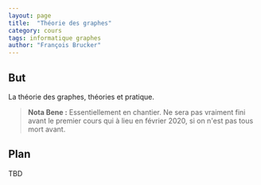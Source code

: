 ```yaml
---
layout: page
title:  "Théorie des graphes"
category: cours
tags: informatique graphes
author: "François Brucker"
---
```


## But

La théorie des graphes, théories et pratique.

> **Nota Bene :** Essentiellement en chantier. Ne sera pas vraiment fini avant le premier cours qui à lieu en février 2020, si on n'est pas tous mort avant.


## Plan

TBD
